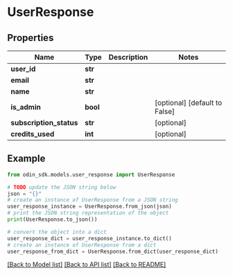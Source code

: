 # UserResponse


## Properties

Name | Type | Description | Notes
------------ | ------------- | ------------- | -------------
**user_id** | **str** |  | 
**email** | **str** |  | 
**name** | **str** |  | 
**is_admin** | **bool** |  | [optional] [default to False]
**subscription_status** | **str** |  | [optional] 
**credits_used** | **int** |  | [optional] 

## Example

```python
from odin_sdk.models.user_response import UserResponse

# TODO update the JSON string below
json = "{}"
# create an instance of UserResponse from a JSON string
user_response_instance = UserResponse.from_json(json)
# print the JSON string representation of the object
print(UserResponse.to_json())

# convert the object into a dict
user_response_dict = user_response_instance.to_dict()
# create an instance of UserResponse from a dict
user_response_from_dict = UserResponse.from_dict(user_response_dict)
```
[[Back to Model list]](../README.md#documentation-for-models) [[Back to API list]](../README.md#documentation-for-api-endpoints) [[Back to README]](../README.md)


